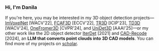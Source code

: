 ### Hi, I'm Danila

If you're here, you may be interested in my 3D object detection projects—[ImVoxelNet](https://github.com/samsunglabs/imvoxelnet) [WACV'22], [FCAF3D](https://github.com/samsunglabs/fcaf3d) [ECCV'22], [TR3D](https://github.com/samsunglabs/tr3d) [ICIP'23], [TD3D](https://github.com/samsunglabs/td3d) [WACV'24], [OneFromer3D](https://github.com/filapro/oneformer3d) [CVPR'24], and [UniDet3D](https://github.com/filapro/unidet3d) [AAAI'25]—or my other work like the 2D object detector [IterDet](https://github.com/samsunglabs/iterdet) [2021] and [CAD-Recode](https://github.com/filapro/cad-recode) [2024], an **LLM that converts point clouds into 3D CAD models**. You can find more of my projects on [scholar](https://scholar.google.com/citations?user=Osx2uh5eA2kC).
